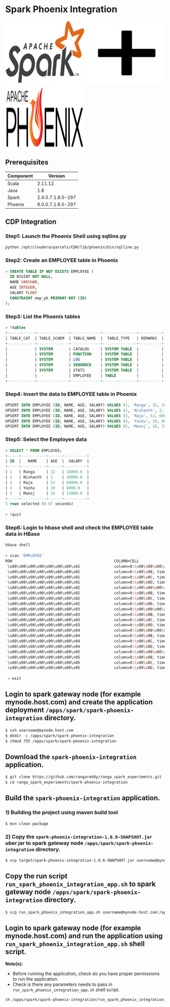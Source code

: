 # Spark Phoenix Integration

<div>
        <img src="https://github.com/rangareddy/ranga-logos/blob/main/frameworks/spark/spark_logo.png?raw=true" height="200" width="250"/>
        <img src="https://github.com/rangareddy/ranga-logos/blob/main/others/plus_logo.png?raw=true" height="200" width="250"/>
        <img src="https://github.com/rangareddy/ranga-logos/blob/main/dbs/nosql/phoenix/phoenix_logo.png?raw=true" height="200" width="250"/>
</div>


## Prerequisites

|Component|Version|
|---------|-------|
|Scala|2.11.12|
|Java|1.8|
|Spark|2.4.0.7.1.6.0-297|
|Phoenix|6.0.0.7.1.6.0-297|


## CDP Integration

### Step1: Launch the Phoenix Shell using sqlline.py
```sh
python /opt/cloudera/parcels/CDH/lib/phoenix/bin/sqlline.py
```

### Step2: Create an EMPLOYEE table in Phoenix
```sql
> CREATE TABLE IF NOT EXISTS EMPLOYEE (
  ID BIGINT NOT NULL, 
  NAME VARCHAR, 
  AGE INTEGER, 
  SALARY FLOAT
  CONSTRAINT emp_pk PRIMARY KEY (ID)
);
```

### Step3: List the Phoenix tables
```sql
> !tables
+------------+--------------+-------------+---------------+----------+------------+----------------------------+-----------------+--------------+-----------------+---------------+-----+
| TABLE_CAT  | TABLE_SCHEM  | TABLE_NAME  |  TABLE_TYPE   | REMARKS  | TYPE_NAME  | SELF_REFERENCING_COL_NAME  | REF_GENERATION  | INDEX_STATE  | IMMUTABLE_ROWS  | SALT_BUCKETS  | MUL |
+------------+--------------+-------------+---------------+----------+------------+----------------------------+-----------------+--------------+-----------------+---------------+-----+
|            | SYSTEM       | CATALOG     | SYSTEM TABLE  |          |            |                            |                 |              | false           | null          | fal |
|            | SYSTEM       | FUNCTION    | SYSTEM TABLE  |          |            |                            |                 |              | false           | null          | fal |
|            | SYSTEM       | LOG         | SYSTEM TABLE  |          |            |                            |                 |              | true            | 32            | fal |
|            | SYSTEM       | SEQUENCE    | SYSTEM TABLE  |          |            |                            |                 |              | false           | null          | fal |
|            | SYSTEM       | STATS       | SYSTEM TABLE  |          |            |                            |                 |              | false           | null          | fal |
|            |              | EMPLOYEE    | TABLE         |          |            |                            |                 |              | false           | null          | fal |
+------------+--------------+-------------+---------------+----------+------------+----------------------------+-----------------+--------------+-----------------+---------------+-----+
```

### Step4: Insert the data to EMPLOYEE table in Phoenix
```sql
UPSERT INTO EMPLOYEE (ID, NAME, AGE, SALARY) VALUES (1, 'Ranga', 32, 10000);
UPSERT INTO EMPLOYEE (ID, NAME, AGE, SALARY) VALUES (2, 'Nishanth', 2, 30000);
UPSERT INTO EMPLOYEE (ID, NAME, AGE, SALARY) VALUES (3, 'Raja', 52, 60000);
UPSERT INTO EMPLOYEE (ID, NAME, AGE, SALARY) VALUES (4, 'Yashu', 10, 8000);
UPSERT INTO EMPLOYEE (ID, NAME, AGE, SALARY) VALUES (5, 'Manoj', 16, 15000);
```

### Step5: Select the Employee data
```sql
> SELECT * FROM EMPLOYEE;
+-----+-----------+------+----------+
| ID  |   NAME    | AGE  |  SALARY  |
+-----+-----------+------+----------+
| 1   | Ranga     | 32   | 10000.0  |
| 2   | Nishanth  | 2    | 30000.0  |
| 3   | Raja      | 52   | 60000.0  |
| 4   | Yashu     | 10   | 8000.0   |
| 5   | Manoj     | 16   | 15000.0  |
+-----+-----------+------+----------+
5 rows selected (0.07 seconds)

> !quit
```

### Step6: Login to hbase shell and check the EMPLOYEE table data in HBase
```sh
hbase shell

> scan 'EMPLOYEE'
ROW                                             COLUMN+CELL
 \x80\x00\x00\x00\x00\x00\x00\x01               column=0:\x00\x00\x00\x00, timestamp=1615911856369, value=x
 \x80\x00\x00\x00\x00\x00\x00\x01               column=0:\x80\x0B, timestamp=1615911856369, value=Ranga
 \x80\x00\x00\x00\x00\x00\x00\x01               column=0:\x80\x0C, timestamp=1615911856369, value=\x80\x00\x00
 \x80\x00\x00\x00\x00\x00\x00\x01               column=0:\x80\x0D, timestamp=1615911856369, value=\xC6\x1C@\x01
 \x80\x00\x00\x00\x00\x00\x00\x02               column=0:\x00\x00\x00\x00, timestamp=1615911856418, value=x
 \x80\x00\x00\x00\x00\x00\x00\x02               column=0:\x80\x0B, timestamp=1615911856418, value=Nishanth
 \x80\x00\x00\x00\x00\x00\x00\x02               column=0:\x80\x0C, timestamp=1615911856418, value=\x80\x00\x00\x02
 \x80\x00\x00\x00\x00\x00\x00\x02               column=0:\x80\x0D, timestamp=1615911856418, value=\xC6\xEA`\x01
 \x80\x00\x00\x00\x00\x00\x00\x03               column=0:\x00\x00\x00\x00, timestamp=1615911856448, value=x
 \x80\x00\x00\x00\x00\x00\x00\x03               column=0:\x80\x0B, timestamp=1615911856448, value=Raja
 \x80\x00\x00\x00\x00\x00\x00\x03               column=0:\x80\x0C, timestamp=1615911856448, value=\x80\x00\x004
 \x80\x00\x00\x00\x00\x00\x00\x03               column=0:\x80\x0D, timestamp=1615911856448, value=\xC7j`\x01
 \x80\x00\x00\x00\x00\x00\x00\x04               column=0:\x00\x00\x00\x00, timestamp=1615911856478, value=x
 \x80\x00\x00\x00\x00\x00\x00\x04               column=0:\x80\x0B, timestamp=1615911856478, value=Yashu
 \x80\x00\x00\x00\x00\x00\x00\x04               column=0:\x80\x0C, timestamp=1615911856478, value=\x80\x00\x00\x0A
 \x80\x00\x00\x00\x00\x00\x00\x04               column=0:\x80\x0D, timestamp=1615911856478, value=\xC5\xFA\x00\x01
 \x80\x00\x00\x00\x00\x00\x00\x05               column=0:\x00\x00\x00\x00, timestamp=1615911856507, value=x
 \x80\x00\x00\x00\x00\x00\x00\x05               column=0:\x80\x0B, timestamp=1615911856507, value=Manoj
 \x80\x00\x00\x00\x00\x00\x00\x05               column=0:\x80\x0C, timestamp=1615911856507, value=\x80\x00\x00\x10
 \x80\x00\x00\x00\x00\x00\x00\x05               column=0:\x80\x0D, timestamp=1615911856507, value=\xC6j`\x01
 
 > exit
```


## Login to spark gateway node (for example mynode.host.com) and create the application deployment `/apps/spark/spark-phoenix-integration` directory.

```sh
$ ssh username@mynode.host.com
$ mkdir -p /apps/spark/spark-phoenix-integration
$ chmod 755 /apps/spark/spark-phoenix-integration
```

## Download the `spark-phoenix-integration` application.

```sh
$ git clone https://github.com/rangareddy/ranga_spark_experiments.git
$ cd ranga_spark_experiments/spark-phoenix-integration
```

## Build the `spark-phoenix-integration` application.

### 1) Building the project using maven build tool

```sh
$ mvn clean package
```

### 2) Copy the `spark-phoenix-integration-1.0.0-SNAPSHOT.jar` uber jar to spark gateway node `/apps/spark/spark-phoenix-integration` directory.

```sh
$ scp target/spark-phoenix-integration-1.0.0-SNAPSHOT.jar username@mynode.host.com:/apps/spark/spark-phoenix-integration
```


## Copy the run script `run_spark_phoenix_integration_app.sh` to spark gateway node `/apps/spark/spark-phoenix-integration` directory.

```sh
$ scp run_spark_phoenix_integration_app.sh username@mynode.host.com:/apps/spark/spark-phoenix-integration
```

## Login to spark gateway node (for example mynode.host.com) and run the application using `run_spark_phoenix_integration_app.sh` shell script.

**Note(s):**
* Before running the application, check do you have proper permissions to run the application.
* Check is there any parameters needs to pass in `run_spark_phoenix_integration_app.sh` shell script.

```sh
sh /apps/spark/spark-phoenix-integration/run_spark_phoenix_integration_app.sh
```
